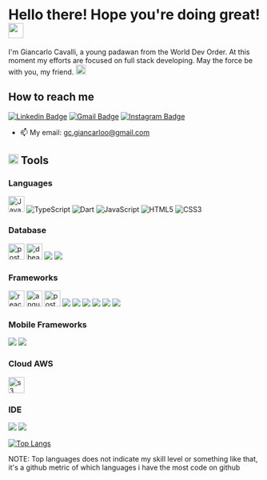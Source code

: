 <h1>Hello there! Hope you're doing great! <img src="https://emojis.slackmojis.com/emojis/images/1547582922/5197/party_blob.gif?1547582922" width="30"/></h1>

<p>I'm Giancarlo Cavalli, a young padawan from the World Dev Order. At this moment my efforts are focused on full stack developing. May the force be with you, my friend. <img src="https://emojis.slackmojis.com/emojis/images/1575409644/7248/baby-yoda-soup.gif?1575409644" width="20"/></p>

<h2>How to reach me</h2>

[![Linkedin Badge](https://img.shields.io/badge/-LinkedIn-blue?style=for-the-badge&logo=Linkedin&logoColor=white&link=https://www.linkedin.com/in/ntfm/)](https://www.linkedin.com/in/giancarlo-cavalli-933385175/)
[![Gmail Badge](https://img.shields.io/badge/-Gmail-c14438?style=for-the-badge&logo=Gmail&logoColor=white&link=mailto:gc.giancarloo@gmail.com)](mailto:gc.giancarloo@gmail.com)
[![Instagram Badge](https://img.shields.io/badge/Instagram-E4405F?style=for-the-badge&logo=instagram&logoColor=white)](https://www.instagram.com/giancarloc_/)

- 📫 My email: gc.giancarloo@gmail.com

<h2><img src="https://emojis.slackmojis.com/emojis/images/1600706728/10521/meow_code.gif?1600706728" width="20"/> Tools</h2>

<h3>Languages</h3>
<p>
  <img title="Java" height="32" src="https://img.icons8.com/dusk/64/000000/java-coffee-cup-logo.png" alt="Java"/>
  <img title="TypeScript" src="https://img.icons8.com/color/34/000000/typescript.png" alt="TypeScript"/>
  <img title="Dart" src="https://img.icons8.com/color/34/000000/dart.png" alt="Dart"/>
  <img title="JavaScript" src="https://img.icons8.com/color/48/000000/javascript.png" alt="JavaScript"/>  
  <img title="HTML5" src="https://img.icons8.com/color/34/000000/html-5--v1.png" alt="HTML5"/>  
  <img title="CSS3" src="https://img.icons8.com/color/34/000000/css3.png" alt="CSS3"/>
</p>

<h3>Database</h3>
<p>
<img title="PostgreSQL" height="32" src="https://cdn.iconscout.com/icon/free/png-256/postgresql-8-1175119.png" alt="postgresql"/>
<img title="dbeaver" height="32" src="https://img.icons8.com/dusk/64/000000/dbeaver.png" alt="dbeaver"/>
<img src="https://img.shields.io/badge/MySQL-00000F?style=for-the-badge&logo=mysql&logoColor=white" />
<img src="https://img.shields.io/badge/MongoDB-4EA94B?style=for-the-badge&logo=mongodb&logoColor=white" />
</p>

<h3>Frameworks</h3>
<p>
<img title="react" height="32" src="https://img.icons8.com/plasticine/100/000000/react.png" alt="react"/>
<img title="angular" height="32" src="https://img.icons8.com/color/48/000000/angularjs.png" alt="angularJs"/>
<img title="Postman" height="32" src="https://sdtimes.com/wp-content/uploads/2018/08/logo-glyph.png" alt="postman"/>
<img src="https://img.shields.io/badge/Spring-6DB33F?style=for-the-badge&logo=spring&logoColor=white" />
<img src="https://img.shields.io/badge/next.js-000000?style=for-the-badge&logo=next.js&logoColor=white" />
<img src="https://img.shields.io/badge/Netlify-00C7B7?style=for-the-badge&logo=netlify&logoColor=white" />
<img src="https://img.shields.io/badge/Heroku-430098?style=for-the-badge&logo=heroku&logoColor=white" />
<img src="https://img.shields.io/badge/Bootstrap-563D7C?style=for-the-badge&logo=bootstrap&logoColor=white" />
<img src="https://img.shields.io/badge/Sass-CC6699?style=for-the-badge&logo=sass&logoColor=white" />
</p>

<h3>Mobile Frameworks</h3>
<p>
<img src="https://img.shields.io/badge/Flutter-02569B?style=for-the-badge&logo=flutter&logoColor=white" />
<img src="https://img.shields.io/badge/Ionic-3880FF?style=for-the-badge&logo=ionic&logoColor=white" />
</p>

<h3>Cloud AWS</h3>
<p>
<img title="S3" height="32" src="https://iconape.com/wp-content/files/dt/352387/png/aws-s3-simple-storage-service-logo.png" alt="s3"/>
</p>

<h3>IDE</h3>
<p>
<img src="https://img.shields.io/badge/Visual_Studio_Code-0078D4?style=for-the-badge&logo=visual%20studio%20code&logoColor=white" />
<img src="https://img.shields.io/badge/Eclipse-2C2255?style=for-the-badge&logo=eclipse&logoColor=white" />
</p>

[![Top Langs](https://github-readme-stats.vercel.app/api/top-langs/?username=giancarloCavalli&hide=php&theme=radical&layout=compact)](https://github.com/anuraghazra/github-readme-stats)

NOTE: Top languages does not indicate my skill level or something like that, it's a github metric of which languages i have the most code on github
